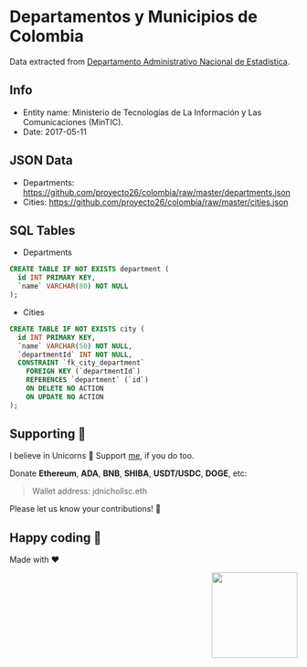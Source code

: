 # Departamentos y Municipios de Colombia

Data extracted from [Departamento Administrativo Nacional de Estadística](https://www.datos.gov.co/Mapas-Nacionales/Departamentos-y-municipios-de-Colombia/xdk5-pm3f).

## Info
- Entity name: Ministerio de Tecnologías de La Información y Las Comunicaciones (MinTIC).
- Date: 2017-05-11

## JSON Data

- Departments: https://github.com/proyecto26/colombia/raw/master/departments.json
- Cities: https://github.com/proyecto26/colombia/raw/master/cities.json

## SQL Tables

- Departments
```sql
CREATE TABLE IF NOT EXISTS department (
  id INT PRIMARY KEY,
  `name` VARCHAR(80) NOT NULL
);
```

- Cities
```sql
CREATE TABLE IF NOT EXISTS city (
  id INT PRIMARY KEY,
  `name` VARCHAR(50) NOT NULL,
  `departmentId` INT NOT NULL,
  CONSTRAINT `fk_city_department`
    FOREIGN KEY (`departmentId`)
    REFERENCES `department` (`id`)
    ON DELETE NO ACTION
    ON UPDATE NO ACTION
);
```

## Supporting 🍻
I believe in Unicorns 🦄
Support [me](http://www.paypal.me/jdnichollsc/2), if you do too.

Donate **Ethereum**, **ADA**, **BNB**, **SHIBA**, **USDT/USDC**, **DOGE**, etc:

> Wallet address: jdnichollsc.eth

Please let us know your contributions! 🙏

## Happy coding 💯
Made with ❤️

<img width="150px" src="https://avatars0.githubusercontent.com/u/28855608?s=200&v=4" align="right">
